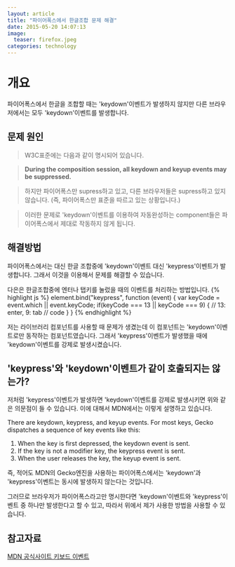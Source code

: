 ```yaml
---
layout: article
title: "파이어폭스에서 한글조합 문제 해결"
date: 2015-05-20 14:07:13
image:
  teaser: firefox.jpeg
categories: technology
---
```


# 개요
파이어폭스에서 한글을 조합할 때는 'keydown'이벤트가 발생하지 않지만 다른 브라우저에서는 모두 'keydown'이벤트를 발생합니다.

## 문제 원인
>W3C표준에는 다음과 같이 명시되어 있습니다.

>**During the composition session, all keydown and keyup events may be suppressed.**

>하지만 파이어폭스만 supress하고 있고, 다른 브라우저들은 supress하고 있지 않습니다.
>(즉, 파이어폭스만 표준을 따르고 있는 상황입니다.)

>이러한 문제로 'keydown'이벤트를 이용하여 자동완성하는 component들은 파이어폭스에서 제대로 작동하지 않게 됩니다.

## 해결방법
파이어폭스에서는 대신 한글 조합중에 'keydown'이벤트 대신 'keypress'이벤트가 발생합니다.
그래서 이것을 이용해서 문제를 해결할 수 있습니다.

다은은 한글조합중에 엔터나 탭키를 눌렀을 때의 이벤트를 처리하는 방법입니다.
{% highlight js %}
element.bind("keypress", function (event) {
	var keyCode = event.which || event.keyCode;
   	if(keyCode === 13 || keyCode === 9) { // 13: enter, 9: tab
    // code
    }
}
{% endhighlight %}

저는 라이브러리 컴포넌트를 사용할 때 문제가 생겼는데 이 컴포넌트는 'keydown'이벤트로만 동작하는 컴포넌트였습니다.
그래서 'keypress'이벤트가 발생했을 때에 'keydown'이벤트를 강제로 발생시켰습니다.

## 'keypress'와 'keydown'이벤트가 같이 호출되지는 않는가?
저처럼 'keypress'이벤트가 발생하면 'keydown'이벤트를 강제로 발생시키면 위와 같은 의문점이 들 수 있습니다.
이에 대해서 MDN에서는 이렇게 설명하고 있습니다.

There are keydown, keypress, and keyup events. For most keys, Gecko dispatches a sequence of key events like this:
1. When the key is first depressed, the keydown event is sent.
2. If the key is not a modifier key, the keypress event is sent.
3. When the user releases the key, the keyup event is sent.

즉, 적어도 MDN의 Gecko엔진을 사용하는 파이어폭스에서는 'keydown'과 'keypress'이벤트는 동시에 발생하지 않는다는 것입니다.

그러므로 브라우저가 파이어폭스라고만 명시한다면 'keydown'이벤트와 'keypress'이벤트 중 하나만 발생한다고 할 수 있고,
따라서 위에서 제가 사용한 방법을 사용할 수 있습니다.

## 참고자료
[MDN 공식사이트 키보드 이벤트](https://developer.mozilla.org/en-US/docs/Web/API/KeyboardEvent)
